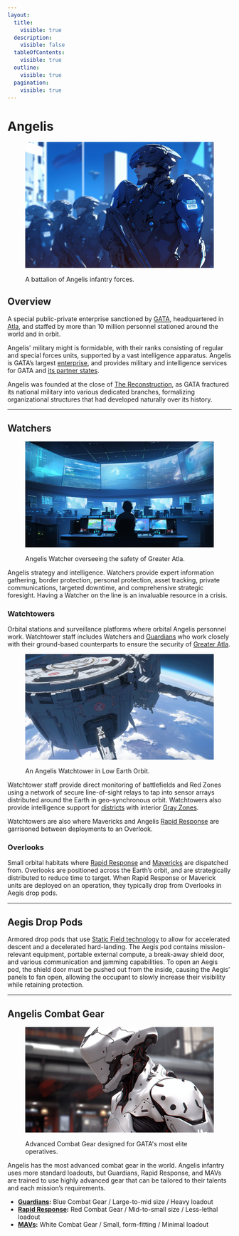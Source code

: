 ```yaml
---
layout:
  title:
    visible: true
  description:
    visible: false
  tableOfContents:
    visible: true
  outline:
    visible: true
  pagination:
    visible: true
---
```


# Angelis

<figure><img src="../../../.gitbook/assets/angelis-853.png" alt=""><figcaption><p>A battalion of Angelis infantry forces.</p></figcaption></figure>

## Overview

A special public-private enterprise sanctioned by [GATA](../the-basics.md), headquartered in [Atla](../key-locations/atla.md), and staffed by more than 10 million personnel stationed around the world and in orbit.

Angelis' military might is formidable, with their ranks consisting of regular and special forces units, supported by a vast intelligence apparatus. Angelis is GATA’s largest [enterprise](../enterprise/), and provides military and intelligence services for GATA and [its partner states](../politics/new-dawn-accords.md#signatories).

Angelis was founded at the close of [The Reconstruction](../../history/the-reconstruction.md), as GATA fractured its national military into various dedicated branches, formalizing organizational structures that had developed naturally over its history.

***

## **Watchers**

<figure><img src="../../../.gitbook/assets/75.png" alt="" width="563"><figcaption><p>Angelis Watcher overseeing the safety of Greater Atla.</p></figcaption></figure>

Angelis strategy and intelligence. Watchers provide expert information gathering, border protection, personal protection, asset tracking, private communications, targeted downtime, and comprehensive strategic foresight. Having a Watcher on the line is an invaluable resource in a crisis.

### **Watchtowers**

Orbital stations and surveillance platforms where orbital Angelis personnel work. Watchtower staff includes Watchers and [Guardians](guardians.md) who work closely with their ground-based counterparts to ensure the security of [Greater Atla](../politics/greater-atla.md).&#x20;

<figure><img src="../../../.gitbook/assets/14.png" alt="" width="563"><figcaption><p>An Angelis Watchtower in Low Earth Orbit.</p></figcaption></figure>

Watchtower staff provide direct monitoring of battlefields and Red Zones using a network of secure line-of-sight relays to tap into sensor arrays distributed around the Earth in geo-synchronous orbit. Watchtowers also provide intelligence support for [districts](../politics/districts.md) with interior [Gray Zones](../politics/gray-zones.md).

Watchtowers are also where Mavericks and Angelis [Rapid Response](rapid-response.md) are garrisoned between deployments to an Overlook.

### **Overlooks**&#x20;

Small orbital habitats where [Rapid Response](rapid-response.md) and [Mavericks](mavs.md) are dispatched from. Overlooks are positioned across the Earth’s orbit, and are strategically distributed to reduce time to target. When Rapid Response or Maverick units are deployed on an operation, they typically drop from Overlooks in Aegis drop pods.

***

## **Aegis Drop Pods**

Armored drop pods that use [Static Field technology](../../science-and-tech/statics.md) to allow for accelerated descent and a decelerated hard-landing. The Aegis pod contains mission-relevant equipment, portable external compute, a break-away shield door, and various communication and jamming capabilities. To open an Aegis pod, the shield door must be pushed out from the inside, causing the Aegis’ panels to fan open, allowing the occupant to slowly increase their visibility while retaining protection.

***

## **Angelis Combat Gear**

<figure><img src="../../../.gitbook/assets/nomoney420_extreme_close_up_character_in_slim_armored_combat_su_b94de5e5-759b-4d56-80d7-a6f52d6e4847.png" alt="" width="563"><figcaption><p>Advanced Combat Gear designed for GATA's most elite operatives.</p></figcaption></figure>

Angelis has the most advanced combat gear in the world. Angelis infantry uses more standard loadouts, but Guardians, Rapid Response, and MAVs are trained to use highly advanced gear that can be tailored to their talents and each mission’s requirements.

* [**Guardians**](guardians.md)**:** Blue Combat Gear / Large-to-mid size / Heavy loadout
* [**Rapid Response**](rapid-response.md)**:** Red Combat Gear / Mid-to-small size / Less-lethal loadout
* [**MAVs**](mavs.md)**:** White Combat Gear / Small, form-fitting / Minimal loadout
